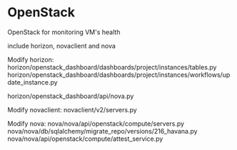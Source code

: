 # OpenStack
OpenStack for monitoring VM's health

include horizon, novaclient and nova

Modify horizon:
  horizon/openstack_dashboard/dashboards/project/instances/tables.py
  horizon/openstack_dashboard/dashboards/project/instances/workflows/update_instance.py

  horizon/openstack_dashboard/api/nova.py

Modify novaclient:
  novaclient/v2/servers.py

Modify nova:
  nova/nova/api/openstack/compute/servers.py
  nova/nova/db/sqlalchemy/migrate_repo/versions/216_havana.py
  nova/nova/api/openstack/compute/attest_service.py
